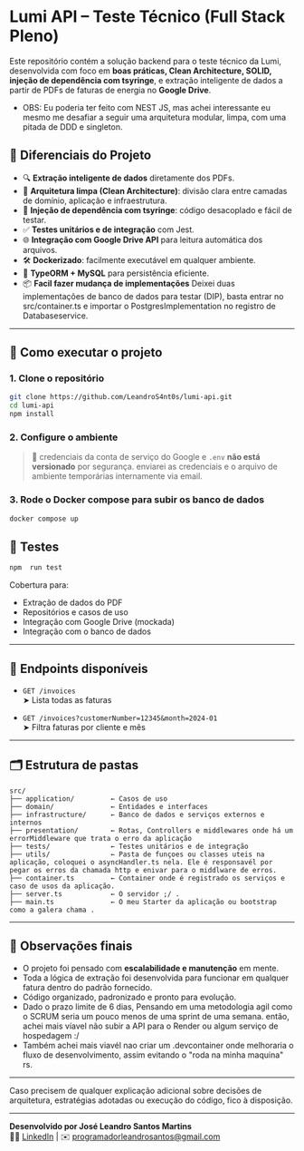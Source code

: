 
# Lumi API – Teste Técnico (Full Stack Pleno)

Este repositório contém a solução backend para o teste técnico da Lumi, desenvolvida com foco em **boas práticas, Clean Architecture, SOLID, injeção de dependência com tsyringe**, e extração inteligente de dados a partir de PDFs de faturas de energia no **Google Drive**.

- OBS: Eu poderia ter feito com NEST JS, mas achei interessante eu mesmo me desafiar a seguir uma arquitetura modular, limpa, com uma pitada de DDD e singleton.

## 🧠 Diferenciais do Projeto

- 🔍 **Extração inteligente de dados** diretamente dos PDFs.
- 🧱 **Arquitetura limpa (Clean Architecture)**: divisão clara entre camadas de domínio, aplicação e infraestrutura.
- 💉 **Injeção de dependência com tsyringe**: código desacoplado e fácil de testar.
- ✅ **Testes unitários e de integração** com Jest.
- 🌐 **Integração com Google Drive API** para leitura automática dos arquivos.
- 🛠️ **Dockerizado**: facilmente executável em qualquer ambiente.
- 📄 **TypeORM + MySQL** para persistência eficiente.
- 📦 **Facil fazer mudança de implementações**  Deixei duas implementações de banco de dados para testar (DIP), basta entrar no src/container.ts e importar o PostgresImplementation no registro de Databaseservice.

---

## 🚀 Como executar o projeto

### 1. Clone o repositório

```bash
git clone https://github.com/LeandroS4nt0s/lumi-api.git
cd lumi-api
npm install
```

### 2. Configure o ambiente

> 🔐 credenciais da conta de serviço do Google  e `.env` **não está versionado** por segurança.  enviarei as credenciais e o arquivo de ambiente temporárias internamente via email.

### 3. Rode o Docker compose para subir os banco de dados

```bash
docker compose up
```


## 🧪 Testes

```bash
npm  run test
```

Cobertura para:

- Extração de dados do PDF
- Repositórios e casos de uso
- Integração com Google Drive (mockada)
- Integração com o banco de dados

---

## 🔎 Endpoints disponíveis

- `GET /invoices`  
  ➤ Lista todas as faturas

- `GET /invoices?customerNumber=12345&month=2024-01`  
  ➤ Filtra faturas por cliente e mês

---

## 🗂️ Estrutura de pastas

```
src/
├── application/         ← Casos de uso
├── domain/              ← Entidades e interfaces
├── infrastructure/      ← Banco de dados e serviços externos e internos
├── presentation/        ← Rotas, Controllers e middlewares onde há um errorMiddleware que trata o erro da aplicação
├── tests/               ← Testes unitários e de integração
├── utils/               ← Pasta de funçoes ou classes uteis na aplicação, coloquei o asyncHandler.ts nela. Ele é responsavél por pegar os erros da chamada http e enivar para o middlware de erros.
├── container.ts         ← Container onde é registrado os serviços e caso de usos da aplicação.
├── server.ts            ← O servidor ;/ .
├── main.ts              ← O meu Starter da aplicação ou bootstrap como a galera chama .

```

---

## 📌 Observações finais

- O projeto foi pensado com **escalabilidade e manutenção** em mente.
- Toda a lógica de extração foi desenvolvida para funcionar em qualquer fatura dentro do padrão fornecido.
- Código organizado, padronizado e pronto para evolução.
- Dado o prazo limite de 6 dias, Pensando em uma metodologia agil como o SCRUM seria um pouco menos de uma sprint de uma semana. então, achei mais víavel não subir a API para o Render ou algum serviço de hospedagem :/
- Também achei mais viavél nao criar um .devcontainer  onde melhoraria o fluxo de desenvolvimento, assim evitando o "roda na minha maquina" rs.

---

Caso precisem de qualquer explicação adicional sobre decisões de arquitetura, estratégias adotadas ou execução do código, fico à disposição.

---

**Desenvolvido por José Leandro Santos Martins**  
👨‍💻 [LinkedIn](https://www.linkedin.com/in/leandro-santos-a23064192/) | ✉️ programadorleandrosantos@gmail.com  
